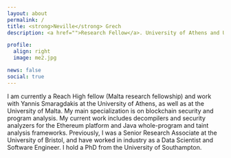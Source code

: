 ```yaml
---
layout: about
permalink: /
title: <strong>Neville</strong> Grech
description: <a href="">Research Fellow</a>. University of Athens and University of Malta.

profile:
  align: right
  image: me2.jpg

news: false
social: true
---
```


I am currently a Reach High fellow (Malta research fellowship) and work with Yannis Smaragdakis at the University of Athens, as well as at the University of Malta. My main specialization is on blockchain security and program analysis. My current work includes decompilers and security analyzers for the Ethereum platform and Java whole-program and taint analysis frameworks. Previously, I was a Senior Research Associate at the University of Bristol, and have worked in industry as a Data Scientist and Software Engineer. I hold a PhD from the University of Southampton.
